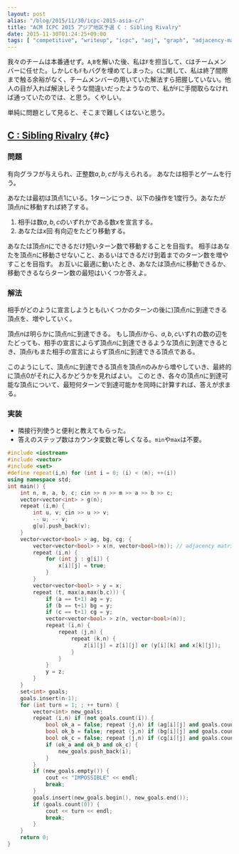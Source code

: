 ```yaml
---
layout: post
alias: "/blog/2015/11/30/icpc-2015-asia-c/"
title: "ACM ICPC 2015 アジア地区予選 C : Sibling Rivalry"
date: 2015-11-30T01:24:25+09:00
tags: [ "competitive", "writeup", "icpc", "aoj", "graph", "adjacency-matrix", "game" ]
---
```


我々のチームは本番通せず。`A`,`B`を解いた後、私は`F`を担当して、`C`はチームメンバーに任せた。しかし`C`も`F`もバグを埋めてしまった。`C`に関して、私は終了間際まで触る余裕がなく、チームメンバーの用いていた解法すら把握していない。他人の目が入れば解決しそうな間違いだったようなので、私が`F`に手間取らなければ通っていたのでは、と思う。くやしい。

単純に問題として見ると、そこまで難しくはないと思う。

<!-- more -->

## [C : Sibling Rivalry](http://judge.u-aizu.ac.jp/onlinejudge/cdescription.jsp?cid=ICPCOOC2015&pid=C) {#c}

### 問題

有向グラフが与えられ、正整数$a,b,c$が与えられる。
あなたは相手とゲームを行う。

あなたは最初は頂点$1$にいる。1ターンにつき、以下の操作を1度行う。あなたが頂点$n$に移動すれば終了する。

1.  相手は数$a,b,c$のいずれかである数$x$を宣言する。
2.  あなたは$x$回 有向辺をたどり移動する。

あなたは頂点$n$にできるだけ短いターン数で移動することを目指す。
相手はあなたを頂点$n$に移動させないこと、あるいはできるだけ到着までのターン数を増やすことを目指す。
お互いに最適に動いたとき、あなたは頂点$n$に移動できるか、移動できるならターン数の最短はいくつか答えよ。

### 解法

相手がどのように宣言しようとも(いくつかのターンの後に)頂点$n$に到達できる頂点を、増やしていく。

頂点$n$は明らかに頂点$n$に到達できる。
もし頂点$i$から、$a,b,c$いずれの数の辺をたどっても、相手の宣言によらず頂点$n$に到達できるような頂点に到達できるとき、頂点$i$もまた相手の宣言によらず頂点$n$に到達できる頂点である。

このようにして、頂点$n$に到達できる頂点を頂点$n$のみから増やしていき、最終的に頂点$0$がそれに入るかどうかを見ればよい。
このとき、各々の頂点$n$に到達可能な頂点について、最短何ターンで到達可能かを同時に計算すれば、答えが求まる。

### 実装

-   隣接行列使うと便利と教えてもらった。
-   答えのステップ数はカウンタ変数と等しくなる。`min`や`max`は不要。

``` c++
#include <iostream>
#include <vector>
#include <set>
#define repeat(i,n) for (int i = 0; (i) < (n); ++(i))
using namespace std;
int main() {
    int n, m, a, b, c; cin >> n >> m >> a >> b >> c;
    vector<vector<int> > g(n);
    repeat (i,m) {
        int u, v; cin >> u >> v;
        -- u; -- v;
        g[u].push_back(v);
    }
    vector<vector<bool> > ag, bg, cg; {
        vector<vector<bool> > x(n, vector<bool>(n)); // adjacency matrix
        repeat (i,n) {
            for (int j : g[i]) {
                x[i][j] = true;
            }
        }
        vector<vector<bool> > y = x;
        repeat (t, max(a,max(b,c))) {
            if (a == t+1) ag = y;
            if (b == t+1) bg = y;
            if (c == t+1) cg = y;
            vector<vector<bool> > z(n, vector<bool>(n));
            repeat (i,n) {
                repeat (j,n) {
                    repeat (k,n) {
                        z[i][j] = z[i][j] or (y[i][k] and x[k][j]);
                    }
                }
            }
            y = z;
        }
    }
    set<int> goals;
    goals.insert(n-1);
    for (int turn = 1; ; ++ turn) {
        vector<int> new_goals;
        repeat (i,n) if (not goals.count(i)) {
            bool ok_a = false; repeat (j,n) if (ag[i][j] and goals.count(j)) ok_a = true;
            bool ok_b = false; repeat (j,n) if (bg[i][j] and goals.count(j)) ok_b = true;
            bool ok_c = false; repeat (j,n) if (cg[i][j] and goals.count(j)) ok_c = true;
            if (ok_a and ok_b and ok_c) {
                new_goals.push_back(i);
            }
        }
        if (new_goals.empty()) {
            cout << "IMPOSSIBLE" << endl;
            break;
        }
        goals.insert(new_goals.begin(), new_goals.end());
        if (goals.count(0)) {
            cout << turn << endl;
            break;
        }
    }
    return 0;
}
```
